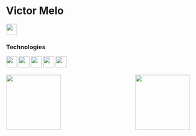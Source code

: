 
# Victor Melo

  <span> 
    
  <a href="https://www.linkedin.com/in/victor-melo-odam/" target="_blank"><img src="https://img.shields.io/badge/LinkedIn-0077B5?style=for-the-badge&logo=linkedin&logoColor=white" target="_blank" height="30px"></a> 

  </span>

  ### Technologies
  
  <div>
    <img src="https://img.shields.io/badge/JavaScript-F7DF1E?style=for-the-badge&logo=javascript&logoColor=black" height="30px"/>
    <img src="https://img.shields.io/badge/React-20232A?style=for-the-badge&logo=react&logoColor=61DAFB" height="30px"/>
    <img src="https://img.shields.io/badge/Node.js-43853D?style=for-the-badge&logo=node.js&logoColor=white" height="30px"/>
    <img src="https://img.shields.io/badge/Bootstrap-563D7C?style=for-the-badge&logo=bootstrap&logoColor=white" height="30px"/>
    <img src="https://img.shields.io/badge/MySQL-00000F?style=for-the-badge&logo=mysql&logoColor=white" height="30px"/>   
  </div>

<br/>

  <div>
    <a href="https://github.com/oam-victor/">
    <img height="150" align="left" src="https://github-readme-stats.vercel.app/api?username=oam-victor&show_icons=true&theme=true&custom_title=Github%20Status&hide=issues&hide_border=true&bg_color=ffffff00&title_color=F7F7F1&icon_color=F1ED0B&text_color=FF7B3"/>
    <img height="150" align= "right" src="https://github-readme-stats.vercel.app/api/top-langs/?username=oam-victor&layout=compact&langs_count=7&theme=true&custom_title=Github%20Status&hide=issues&hide_border=true&bg_color=ffffff00&title_color=F7F7F1&icon_color=32ff7b&text_color=FF7B3"/>      
  </div>
  

 

